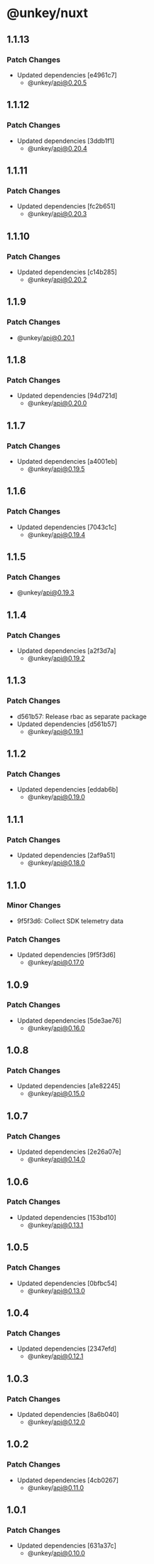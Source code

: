 # @unkey/nuxt

## 1.1.13

### Patch Changes

- Updated dependencies [e4961c7]
  - @unkey/api@0.20.5

## 1.1.12

### Patch Changes

- Updated dependencies [3ddb1f1]
  - @unkey/api@0.20.4

## 1.1.11

### Patch Changes

- Updated dependencies [fc2b651]
  - @unkey/api@0.20.3

## 1.1.10

### Patch Changes

- Updated dependencies [c14b285]
  - @unkey/api@0.20.2

## 1.1.9

### Patch Changes

- @unkey/api@0.20.1

## 1.1.8

### Patch Changes

- Updated dependencies [94d721d]
  - @unkey/api@0.20.0

## 1.1.7

### Patch Changes

- Updated dependencies [a4001eb]
  - @unkey/api@0.19.5

## 1.1.6

### Patch Changes

- Updated dependencies [7043c1c]
  - @unkey/api@0.19.4

## 1.1.5

### Patch Changes

- @unkey/api@0.19.3

## 1.1.4

### Patch Changes

- Updated dependencies [a2f3d7a]
  - @unkey/api@0.19.2

## 1.1.3

### Patch Changes

- d561b57: Release rbac as separate package
- Updated dependencies [d561b57]
  - @unkey/api@0.19.1

## 1.1.2

### Patch Changes

- Updated dependencies [eddab6b]
  - @unkey/api@0.19.0

## 1.1.1

### Patch Changes

- Updated dependencies [2af9a51]
  - @unkey/api@0.18.0

## 1.1.0

### Minor Changes

- 9f5f3d6: Collect SDK telemetry data

### Patch Changes

- Updated dependencies [9f5f3d6]
  - @unkey/api@0.17.0

## 1.0.9

### Patch Changes

- Updated dependencies [5de3ae76]
  - @unkey/api@0.16.0

## 1.0.8

### Patch Changes

- Updated dependencies [a1e82245]
  - @unkey/api@0.15.0

## 1.0.7

### Patch Changes

- Updated dependencies [2e26a07e]
  - @unkey/api@0.14.0

## 1.0.6

### Patch Changes

- Updated dependencies [153bd10]
  - @unkey/api@0.13.1

## 1.0.5

### Patch Changes

- Updated dependencies [0bfbc54]
  - @unkey/api@0.13.0

## 1.0.4

### Patch Changes

- Updated dependencies [2347efd]
  - @unkey/api@0.12.1

## 1.0.3

### Patch Changes

- Updated dependencies [8a6b040]
  - @unkey/api@0.12.0

## 1.0.2

### Patch Changes

- Updated dependencies [4cb0267]
  - @unkey/api@0.11.0

## 1.0.1

### Patch Changes

- Updated dependencies [631a37c]
  - @unkey/api@0.10.0

